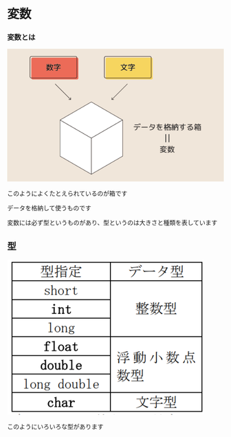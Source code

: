 # 変数

### 変数とは
![HensuImage](img/hensu_1.png)

このようによくたとえられているのが箱です

データを格納して使うものです

変数には必ず型というものがあり、型というのは大きさと種類を表しています

## 型

![KataImage](img/kata.png)

このようにいろいろな型があります